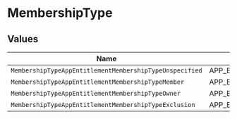# MembershipType


## Values

| Name                                                    | Value                                                   |
| ------------------------------------------------------- | ------------------------------------------------------- |
| `MembershipTypeAppEntitlementMembershipTypeUnspecified` | APP_ENTITLEMENT_MEMBERSHIP_TYPE_UNSPECIFIED             |
| `MembershipTypeAppEntitlementMembershipTypeMember`      | APP_ENTITLEMENT_MEMBERSHIP_TYPE_MEMBER                  |
| `MembershipTypeAppEntitlementMembershipTypeOwner`       | APP_ENTITLEMENT_MEMBERSHIP_TYPE_OWNER                   |
| `MembershipTypeAppEntitlementMembershipTypeExclusion`   | APP_ENTITLEMENT_MEMBERSHIP_TYPE_EXCLUSION               |